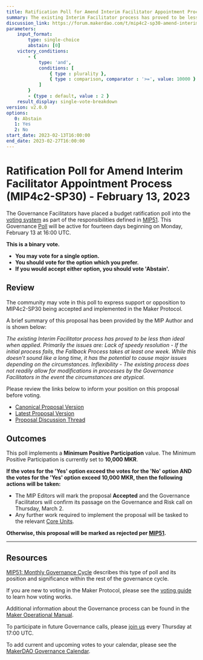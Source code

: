 ```yaml
---
title: Ratification Poll for Amend Interim Facilitator Appointment Process (MIP4c2-SP30) - February 13, 2023
summary: The existing Interim Facilitator process has proved to be less than ideal when applied. Primarily the issues are a lack of speedy resolution and inflexibility.
discussion_link: https://forum.makerdao.com/t/mip4c2-sp30-amend-interim-facilitator-appointment-process/18951
parameters:
    input_format:
        type: single-choice
        abstain: [0]
    victory_conditions:
        - {
            type: 'and',
            conditions: [
                { type : plurality },
                { type : comparison, comparator : '>=', value: 10000 }
            ]
        }
        - {type : default, value : 2 }
    result_display: single-vote-breakdown
version: v2.0.0
options:
   0: Abstain
   1: Yes
   2: No
start_date: 2023-02-13T16:00:00
end_date: 2023-02-27T16:00:00
---
```

# Ratification Poll for Amend Interim Facilitator Appointment Process (MIP4c2-SP30) - February 13, 2023

The Governance Facilitators have placed a budget ratification poll into the [voting system](https://vote.makerdao.com/polling) as part of the responsibilities defined in [MIP51](https://mips.makerdao.com/mips/details/MIP51). This Governance [Poll](https://manual.makerdao.com/governance/governance-cycle/weekly-governance-cycle#weekly-governance-cycle-definitions-mip16c1) will be active for fourteen days beginning on Monday, February 13 at 16:00 UTC.

**This is a binary vote.**
- **You may vote for a single option.**
- **You should vote for the option which you prefer.**
- **If you would accept either option, you should vote 'Abstain'.**

## Review

The community may vote in this poll to express support or opposition to MIP4c2-SP30 being accepted and implemented in the Maker Protocol.

A brief summary of this proposal has been provided by the MIP Author and is shown below:

*The existing Interim Facilitator process has proved to be less than ideal when applied. Primarily the issues are: Lack of speedy resolution - If the initial process fails, the Fallback Process takes at least one week. While this doesn’t sound like a long time, it has the potential to cause major issues depending on the circumstances. Inflexibility - The existing process does not readily allow for modifications in processes by the Governance Facilitators in the event the circumstances are atypical.*

Please review the links below to inform your position on this proposal before voting.
* [Canonical Proposal Version](https://github.com/makerdao/mips/blob/ef7a71342fae6caf070735b6f05e3a82a5d4d781/MIP4/MIP4c2-Subproposals/MIP4c2-SP30.md)
* [Latest Proposal Version](https://mips.makerdao.com/mips/details/MIP4c2SP30)
* [Proposal Discussion Thread](https://forum.makerdao.com/t/mip4c2-sp30-amend-interim-facilitator-appointment-process/18951)

## Outcomes

This poll implements a **Minimum Positive Participation** value. The Minimum Positive Participation is currently set to **10,000 MKR**.

**If the votes for the 'Yes' option exceed the votes for the 'No' option AND the votes for the 'Yes' option exceed 10,000 MKR, then the following actions will be taken:**
* The MIP Editors will mark the proposal **Accepted** and the Governance Facilitators will confirm its passage on the Governance and Risk call on Thursday, March 2.
* Any further work required to implement the proposal will be tasked to the relevant [Core Units](https://mips.makerdao.com/mips/details/MIP38#mip38c2-core-unit-state).

**Otherwise, this proposal will be marked as rejected per [MIP51](https://mips.makerdao.com/mips/details/MIP51#mip51c2-ratification-poll).**

---

## Resources

[MIP51: Monthly Governance Cycle](https://mips.makerdao.com/mips/details/MIP51) describes this type of poll and its position and significance within the rest of the governance cycle.

If you are new to voting in the Maker Protocol, please see the [voting guide](https://manual.makerdao.com/governance/voting-in-makerdao/on-chain-governance) to learn how voting works.

Additional information about the Governance process can be found in the [Maker Operational Manual](https://manual.makerdao.com).

To participate in future Governance calls, please [join us](https://forum.makerdao.com/tag/pubcall-:-governance-and-risk) every Thursday at 17:00 UTC.

To add current and upcoming votes to your calendar, please see the [MakerDAO Governance Calendar](https://manual.makerdao.com/makerdao/calendars/governance-calendar).
